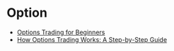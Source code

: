 # Option

- [Options Trading for Beginners](https://www.investopedia.com/articles/active-trading/040915/guide-option-trading-strategies-beginners.asp)
- [How Options Trading Works: A Step-by-Step Guide](https://thetradinganalyst.com/how-to-trade-options/)
